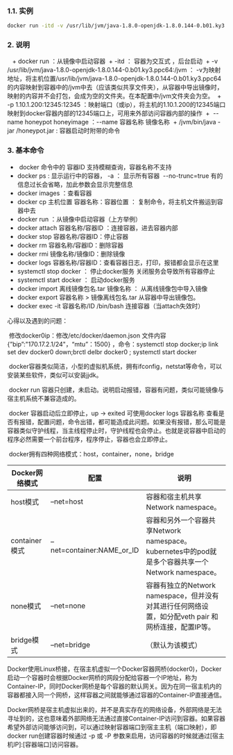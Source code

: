 
### 1.1. 实例
``` bash
docker run -itd -v /usr/lib/jvm/java-1.8.0-openjdk-1.8.0.144-0.b01.ky3.ppc64:/jvm -p 1.10.1.200:12345:12345 --name honeypot honeyimage /jvm/bin/java -jar /honeypot.jar
```
### 2. 说明
 
 + docker run ：从镜像中启动容器
 + -itd ： 容器为交互式 ，后台启动
 + -v /usr/lib/jvm/java-1.8.0-openjdk-1.8.0.144-0.b01.ky3.ppc64:/jvm ： -v为映射地址，将主机位置/usr/lib/jvm/java-1.8.0-openjdk-1.8.0.144-0.b01.ky3.ppc64的内容映射到容器中的/jvm中去（应该类似共享文件夹），从容器中导出镜像时，映射的内容并不会打包，会成为空的文件夹。在本配置中/jvm文件夹会为空。
 +  -p 1.10.1.200:12345:12345 ：映射端口（或ip），将主机的1.10.1.200的12345端口映射到docker容器内部的12345端口上，可用来外部访问容器内部的操作
 +  --name honeypot honeyimage ：--name 容器名称 镜像名称
 + /jvm/bin/java -jar /honeypot.jar : 容器启动时附带的命令

### 3. 基本命令

+  docker 命令中的 容器ID 支持模糊查询，容器名称不支持
+ docker ps : 显示运行中的容器， -a ： 显示所有容器  --no-trunc=true 有的信息过长会省略，加此参数会显示完整信息
+ docker images ：查看容器
+ docker cp 主机位置 容器名称：容器位置 ： 复制命令，将主机文件搬运到容器中去
+ docker run ：从镜像中启动容器（上方举例）
+ docker attach 容器名称/容器ID ：连接容器，进去容器内部
+ docker stop 容器名称/容器ID：停止容器
+ docker rm 容器名称/容器ID：删除容器
+ docker rmi 镜像名称/镜像ID：删除镜像
+ docker logs 容器名称/容器ID：查看容器日志，打印，报错都会显示在这里
+ systemctl stop docker ： 停止docker服务 关闭服务会导致所有容器停止
+ systemctl start docker ： 启动docker服务
+ docker import 离线镜像包名.tar 镜像名称 ： 从离线镜像包中导入镜像
+ docker export 容器名称 > 镜像离线包名.tar 从容器中导出镜像包。
+ docker exec -it 容器名称/ID /bin/bash 连接容器（当attach失效时）

心得以及遇到的问题：

 修改docker0ip：修改/etc/docker/daemon.json 文件内容 {”bip”:"170.17.2.1/24"，“mtu”：1500} ，命令：systemctl stop docker;ip link set dev docker0 down;brctl delbr docker0 ; systemctl start docker

 docker容器类似简洁，小型的虚拟机系统，拥有ifconfig，netstat等命令，可以安装某些软件，类似可以安装jjdk。

 docker run 容器只创建，未启动。说明启动报错，容器有问题，类似可能镜像与宿主机系统不兼容造成的。

 docker 容器启动后立即停止，up -> exited 可使用docker logs 容器名称 查看是否有报错，配置问题，命令出错，都可能造成此问题。如果没有报错，那么可能是容器类似守护线程，当主线程停止时，守护线程也会停止。也就是说容器中启动的程序必然需要一个前台程序，程序停止，容器也会立即停止。

 docker拥有四种网络模式：host，container，none，bridge

| Docker网络模式  | 配置                        | 说明                                                                        |
| ----------- | ------------------------- | ------------------------------------------------------------------------- |
| host模式      | –net=host                 | 容器和宿主机共享Network namespace。                                                |
| container模式 | –net=container:NAME_or_ID | 容器和另外一个容器共享Network namespace。 kubernetes中的pod就是多个容器共享一个Network namespace。 |
| none模式      | –net=none                 | 容器有独立的Network namespace，但并没有对其进行任何网络设置，如分配veth pair 和网桥连接，配置IP等。          |
| bridge模式    | –net=bridge               | （默认为该模式）                                                                  |

Docker使用Linux桥接，在宿主机虚拟一个Docker容器网桥(docker0)，Docker启动一个容器时会根据Docker网桥的网段分配给容器一个IP地址，称为Container-IP，同时Docker网桥是每个容器的默认网关。因为在同一宿主机内的容器都接入同一个网桥，这样容器之间就能够通过容器的Container-IP直接通信。

Docker网桥是宿主机虚拟出来的，并不是真实存在的网络设备，外部网络是无法寻址到的，这也意味着外部网络无法通过直接Container-IP访问到容器。如果容器希望外部访问能够访问到，可以通过映射容器端口到宿主主机（端口映射），即docker run创建容器时候通过 -p 或 -P 参数来启用，访问容器的时候就通过[宿主机IP]:[容器端口]访问容器。